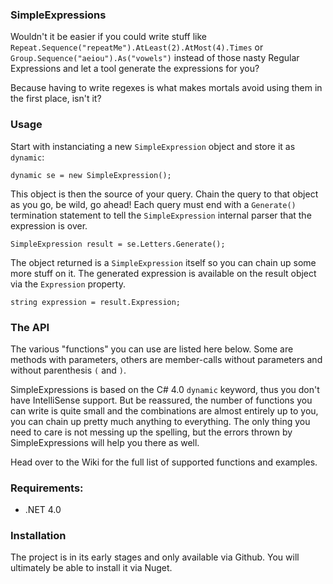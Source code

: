 ### SimpleExpressions

Wouldn't it be easier if you could write stuff like `Repeat.Sequence("repeatMe").AtLeast(2).AtMost(4).Times` or `Group.Sequence("aeiou").As("vowels")` instead of those nasty Regular Expressions and let a tool generate the expressions for you?

Because having to write regexes is what makes mortals avoid using them in the first place, isn't it?

### Usage

Start with instanciating a new `SimpleExpression` object and store it as `dynamic`:

    dynamic se = new SimpleExpression();

This object is then the source of your query. Chain the query to that object as you go, be wild, go ahead! Each query must end with a `Generate()` termination statement to tell the `SimpleExpression` internal parser that the expression is over.

    SimpleExpression result = se.Letters.Generate();
      
The object returned is a `SimpleExpression` itself so you can chain up some more stuff on it.
The generated expression is available on the result object via the `Expression` property.

    string expression = result.Expression;

### The API

The various "functions" you can use are listed here below. Some are methods with parameters, others are member-calls without parameters and without parenthesis `(` and `)`.

SimpleExpressions is based on the C# 4.0 `dynamic` keyword, thus you don't have IntelliSense support. But be reassured, the number of functions you can write is quite small and the combinations are almost entirely up to you, you can chain up pretty much anything to everything. The only thing you need to care is not messing up the spelling, but the errors thrown by SimpleExpressions will help you there as well.

Head over to the Wiki for the full list of supported functions and examples.

### Requirements:

* .NET 4.0

### Installation

The project is in its early stages and only available via Github. You will ultimately be able to install it via Nuget.